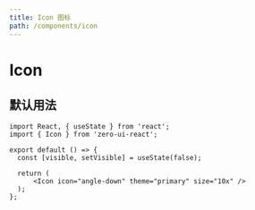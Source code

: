```yaml
---
title: Icon 图标
path: /components/icon
---
```


# Icon

## 默认用法

```tsx
import React, { useState } from 'react';
import { Icon } from 'zero-ui-react';

export default () => {
  const [visible, setVisible] = useState(false);

  return (
      <Icon icon="angle-down" theme="primary" size="10x" />
  );
};
```

<API></API>
